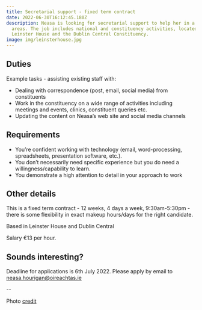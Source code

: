 ```yaml
---
title: Secretarial support - fixed term contract
date: 2022-06-30T16:12:45.180Z
description: Neasa is looking for secretarial support to help her in a range of
  areas. The job includes national and constituency activities, located in
  Leinster House and the Dublin Central Constituency.
image: img/leinsterhouse.jpg
---
```

## Duties

Example tasks - assisting existing staff with: 

* Dealing with correspondence (post, email, social media) from constituents 
* Work in the constituency on a wide range of activities including meetings and events, clinics, constituent queries etc.
* Updating the content on Neasa’s web site and social media channels

## Requirements

* You’re confident working with technology (email, word-processing, spreadsheets, presentation software, etc.).
* You don’t necessarily need specific experience but you do need a willingness/capability to learn.
* You demonstrate a high attention to detail in your approach to work

## Other details

This is a fixed term contract - 12 weeks, 4 days a week, 9:30am-5:30pm - there is some flexibility in exact makeup hours/days for the right candidate.

Based in Leinster House and Dublin Central

Salary €13 per hour.

## Sounds interesting?

Deadline for applications is 6th July 2022. Please apply by email to [neasa.hourigan@oireachtas.ie](mailto:neasa.hourigan@oireachtas.ie?subject=Secretarial%20support%20-%20fixed%20term%20contract&body=Dear%20Neasa%2C%0D%0A%0D%0A)

\--

Photo [credit](https://commons.wikimedia.org/wiki/File:Leinsterhouse.jpg)